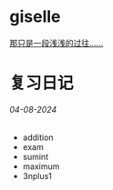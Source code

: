# giselle
[那只是一段浅浅的过往......](/lemonscripting/giselle/想对你说的话.txt)

# 复习日记
###### 04-08-2024
- addition
- exam
- sumint
- maximum
- 3nplus1
